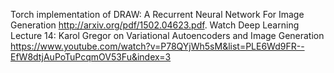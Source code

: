 Torch implementation of DRAW: A Recurrent Neural Network For Image Generation http://arxiv.org/pdf/1502.04623.pdf. Watch Deep Learning Lecture 14: Karol Gregor on Variational Autoencoders and Image Generation https://www.youtube.com/watch?v=P78QYjWh5sM&list=PLE6Wd9FR--EfW8dtjAuPoTuPcqmOV53Fu&index=3

